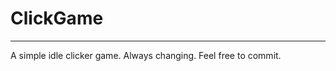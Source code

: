 # ClickGame
----------------------------
A simple idle clicker game. Always changing. Feel free to commit.
